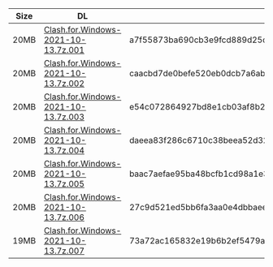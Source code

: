 |    Size   |     DL  | sha512sum |
|  ---  |  ---  |  ---  |
| 20MB | [Clash.for.Windows-2021-10-13.7z.001](https://cdn.jsdelivr.net/gh/appleians/cfw_intel@main/Clash.for.Windows-2021-10-13.7z.001) | a7f55873ba690cb3e9fcd889d25cf88a16dfccbc9b5041d3adaf0da673a63f12b9c8f81cbe51036ac3ba6a1cc0055c6c34027db1d97a9479e964d9bfba9e9a6b |
| 20MB | [Clash.for.Windows-2021-10-13.7z.002](https://cdn.jsdelivr.net/gh/appleians/cfw_intel@main/Clash.for.Windows-2021-10-13.7z.002) | caacbd7de0befe520eb0dcb7a6ab00beb82ff7f91b62ee80fd28e7acd4bd67770686ae387dead20abb5d99eac0c940ebf70e5e8a954b0a288cfde1a9fd6b8b08 |
| 20MB | [Clash.for.Windows-2021-10-13.7z.003](https://cdn.jsdelivr.net/gh/appleians/cfw_intel@main/Clash.for.Windows-2021-10-13.7z.003) | e54c072864927bd8e1cb03af8b29c8840e405aff5055d8ac34ec57dcedb12af5763e3e53cdbb5a521e6f1d4472b60584c00fab10c55a2604fc90d05abbcb1b97 |
| 20MB | [Clash.for.Windows-2021-10-13.7z.004](https://cdn.jsdelivr.net/gh/appleians/cfw_intel@main/Clash.for.Windows-2021-10-13.7z.004) | daeea83f286c6710c38beea52d32637ae015434f56023e0b0ff79b89f484e5c2d976a6364e569ded683da3b02819687ef62c6999cfb72653420bb0ad3148374f |
| 20MB | [Clash.for.Windows-2021-10-13.7z.005](https://cdn.jsdelivr.net/gh/appleians/cfw_intel@main/Clash.for.Windows-2021-10-13.7z.005) | baac7aefae95ba48bcfb1cd98a1e3a7b0ef2c7230de63f3cfcaad8a1b7f32513c9a8bde5e5113df9a022775c4fd9f5b55816b90dd9c1da83770f0e23ac1e2b99 |
| 20MB | [Clash.for.Windows-2021-10-13.7z.006](https://cdn.jsdelivr.net/gh/appleians/cfw_intel@main/Clash.for.Windows-2021-10-13.7z.006) | 27c9d521ed5bb6fa3aa0e4dbbaee163d5a36534f735b4da6836d1192e05069cb59e26bd8f47e23589f9748b74a5ade26c22f1b0260ff92f012567eccc0ca4c4b |
| 19MB | [Clash.for.Windows-2021-10-13.7z.007](https://cdn.jsdelivr.net/gh/appleians/cfw_intel@main/Clash.for.Windows-2021-10-13.7z.007) | 73a72ac165832e19b6b2ef5479a40098dfe55d0ff495d83802ebcbd93c720f5e1da7a3d060dd3569d0ba017fea7d90d4bd1871cfe5077d5c9fa7d9bcba6d9c0b |
